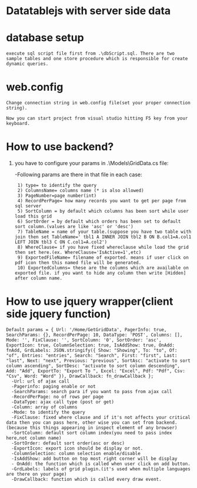 # Datatablejs with server side data

# database setup
	execute sql script file first from .\dbScript.sql. There are two sample tables and one store procedure which is responsible for create dynamic queries.

# web.config
	Change connection string in web.config file(set your proper connection string).

	Now you can start project from visual studio hitting F5 key from your keyboard.
	
	
# How to use backend?

1) you have to configure your params in .\Models\GridData.cs file:

	-Following params are there in that file in each case:
	
		1) type= to identify the query
		2) ColumnsName= columns name (* is also allowed)
		3) PageNumber=page number(int)
		4) RecordPerPage= how many records you want to get per page from sql server
		5) SortColumn = by default which columns has been sort while user load this grid
		6) SortOrder = by default which orders has been set to default sort column.(values are like 'asc' or 'desc')
		7) TableName = name of your table.(suppose you have two table with join then set TableName=' tbl1 A INNER JOIN tbl2 B ON B.col1=A.col1 LEFT JOIN tbl3 C ON C.col1=A.col2')
		8) WhereClause= if you have fixed whereclause while load the grid then set here.(ex. WhereClause='IsActive=1',etc)
		9) ExportedFileName= filename of exported. means if user click on pdf icon then this named file will be generated.
		10) ExportedColumns= these are the columns which are available on exported file. if you want to hide any column then write [Hidden] after column name.
		

# How to use jquery wrapper(client side jquery function)
	Default params = { Url: '/Home/GetGridData', PagerInfo: true, SearchParams: {}, RecordPerPage: 10, DataType: 'POST', Columns: [], Mode: '', FixClause: '', SortColumn: '0', SortOrder: 'asc', ExportIcon: true, ColumnSelection: true, IsAddShow: true, OnAdd: fnAdd, GrdLabels: JSON.stringify({ Show: "Showing", To: "to", Of: "of", Entries: "entries", Search: "Search", First: "first", Last: "last", Next: "next", Previous: "previous", SortAsc: "activate to sort column ascending", SortDesc: "activate to sort column descending", Add: "Add", ExportTo: "Export To ", Excel: "Excel", Pdf: "Pdf", Csv: "Csv", Word: "Word" }), DrawCallback: fn_drawCallback };
      -Url: url of ajax call
	  -Pagerinfo: paging enable or not
	  -SearchParams: search para if you want to pass from ajax call
	  -RecordPerPage: no of rows per page
	  -DataType: ajax call type (post or get)
	  -Column: array of columns
	  -Mode: to identify the query
	  -FixClause: fixed where clause and if it's not affects your critical data then you can pass here, other wise you can set from backend.(because this things appearing in inspect element of any browser)
	  -SortColumn: default sort column index(you need to pass index here,not column name)
	  -SortOrder: default sort order(asc or desc)
	  -ExportIcon: export icon should be display or not.
	  -ColumnSelection: column selection enable/disable
	  -IsAddShow: add button on top most right corner will be display
	  - OnAdd: the function which is called when user click on add button.
	  -GrdLabels: labels of grid plugin.(it's used when multiple languages are there on your page)
	  -DrawCallback: function which is called every draw event.